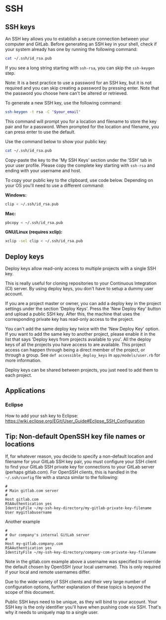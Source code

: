 # SSH

## SSH keys

An SSH key allows you to establish a secure connection between your
computer and GitLab. Before generating an SSH key in your shell, check if your system
already has one by running the following command:
```bash
cat ~/.ssh/id_rsa.pub
```

If you see a long string starting with `ssh-rsa`, you can skip the `ssh-keygen` step.

Note: It is a best practice to use a password for an SSH key, but it is not
required and you can skip creating a password by pressing enter. Note that
the password you choose here can't be altered or retrieved.

To generate a new SSH key, use the following command:
```bash
ssh-keygen -t rsa -C "$your_email"
```
This command will prompt you for a location and filename to store the key
pair and for a password. When prompted for the location and filename, you
can press enter to use the default.

Use the command below to show your public key:
```bash
cat ~/.ssh/id_rsa.pub
```

Copy-paste the key to the 'My SSH Keys' section under the 'SSH' tab in your
user profile. Please copy the complete key starting with `ssh-rsa` and ending
with your username and host.

To copy your public key to the clipboard, use code below. Depending on your
OS you'll need to use a different command:

**Windows:**
```bash
clip < ~/.ssh/id_rsa.pub
```

**Mac:**
```bash
pbcopy < ~/.ssh/id_rsa.pub
```

**GNU/Linux (requires xclip):**
```bash
xclip -sel clip < ~/.ssh/id_rsa.pub
```

## Deploy keys

Deploy keys allow read-only access to multiple projects with a single SSH
key.

This is really useful for cloning repositories to your Continuous
Integration (CI) server. By using deploy keys, you don't have to setup a
dummy user account.

If you are a project master or owner, you can add a deploy key in the
project settings under the section 'Deploy Keys'. Press the 'New Deploy
Key' button and upload a public SSH key. After this, the machine that uses
the corresponding private key has read-only access to the project.

You can't add the same deploy key twice with the 'New Deploy Key' option.
If you want to add the same key to another project, please enable it in the
list that says 'Deploy keys from projects available to you'. All the deploy
keys of all the projects you have access to are available. This project
access can happen through being a direct member of the project, or through
a group. See `def accessible_deploy_keys` in `app/models/user.rb` for more
information.

Deploy keys can be shared between projects, you just need to add them to each project.

## Applications

### Eclipse

How to add your ssh key to Eclipse: https://wiki.eclipse.org/EGit/User_Guide#Eclipse_SSH_Configuration

## Tip: Non-default OpenSSH key file names or locations

If, for whatever reason, you decide to specify a non-default location and filename for your GitLab SSH key pair, you must configure your SSH client to find your GitLab SSH private key for connections to your GitLab server (perhaps gitlab.com). For OpenSSH clients, this is handled in the `~/.ssh/config` file with a stanza similar to the following:

```
#
# Main gitlab.com server
#
Host gitlab.com
RSAAuthentication yes
IdentityFile ~/my-ssh-key-directory/my-gitlab-private-key-filename
User mygitlabusername
```

Another example
```
#
# Our company's internal GitLab server
#
Host my-gitlab.company.com
RSAAuthentication yes
IdentityFile ~/my-ssh-key-directory/company-com-private-key-filename
```

Note in the gitlab.com example above a username was specified to override the default chosen by OpenSSH (your local username). This is only required if your local and remote usernames differ.

Due to the wide variety of SSH clients and their very large number of configuration options, further explanation of these topics is beyond the scope of this document.

Public SSH keys need to be unique, as they will bind to your account. Your SSH key is the only identifier you'll
have when pushing code via SSH. That's why it needs to uniquely map to a single user.